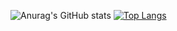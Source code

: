 ![Anurag's GitHub stats](https://github-readme-stats.vercel.app/api?username=yoshi1011&show_icons=true&theme=radical)
[![Top Langs](https://github-readme-stats.vercel.app/api/top-langs/?username=yoshi1011&layout=compact)](https://github.com/anuraghazra/github-readme-stats)
